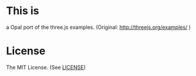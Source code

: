 # This is

a Opal port of the three.js examples.
(Original: http://threejs.org/examples/ )

# License

The MIT License.
(See [LICENSE](./LICENSE))
